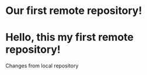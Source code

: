 # Our first remote repository!
# Hello, this my first remote repository!

Changes from local repository